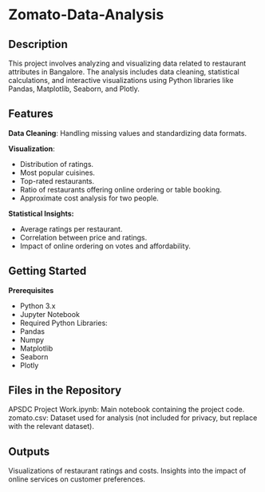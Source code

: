 # Zomato-Data-Analysis

## Description
This project involves analyzing and visualizing data related to restaurant attributes in Bangalore. The analysis includes data cleaning, statistical calculations, and interactive visualizations using Python libraries like Pandas, Matplotlib, Seaborn, and Plotly.

## Features
**Data Cleaning**: Handling missing values and standardizing data formats.

**Visualization**:
-  Distribution of ratings.
-  Most popular cuisines.
-  Top-rated restaurants.
-  Ratio of restaurants offering online ordering or table booking.
-  Approximate cost analysis for two people.

**Statistical Insights:**
-  Average ratings per restaurant.
-  Correlation between price and ratings.
-  Impact of online ordering on votes and affordability.

## Getting Started
**Prerequisites**
-  Python 3.x
-  Jupyter Notebook
-  Required Python Libraries:
-  Pandas
-  Numpy
-  Matplotlib
-  Seaborn
-  Plotly

## Files in the Repository
APSDC Project Work.ipynb: Main notebook containing the project code.
zomato.csv: Dataset used for analysis (not included for privacy, but replace with the relevant dataset).

## Outputs
Visualizations of restaurant ratings and costs.
Insights into the impact of online services on customer preferences.

